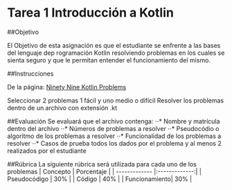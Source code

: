 # Tarea 1 Introducción a Kotlin

##Objetivo

El Objetivo de esta asignación es que el estudiante se enfrente a las bases del lenguaje dep rogramación Kotlin resolviendo problemas en los cuales se sienta seguro y que le permitan entender el funcionamiento del mismo.

##Instrucciones

De la página:
[Ninety Nine Kotlin Problems](https://github.com/dkandalov/kotlin-99)

Seleccionar 2 problemas 1 fácil y uno medio o difícil
Resolver los problemas dentro de un archivo con extensión .kt

##Evaluación
Se evaluará que el archivo contenga:
⋅⋅* Nombre y matrícula dentro del archivo
⋅⋅* Números de problemas a resolver
⋅⋅* Pseudocódio o algoritmo de los problemas a resolver
⋅⋅* Funcionalidad de los problemas a resolver
⋅⋅* Casos de prueba todos los dados por el problema y al menos 2 realizados por el estudiante

##Rúbrica
La siguiente rúbrica será utilizada para cada uno de los problemas
| Concepto      | Porcentaje    |
| ------------- |:-------------:|
| Pseudocódigo  | 30%           |
| Código        | 40%           |
| Funcionamiento| 30%           |
